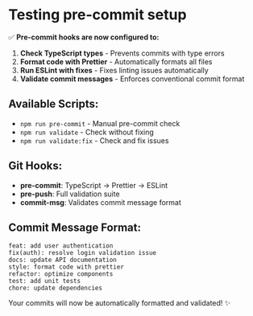 # Testing pre-commit setup

✅ **Pre-commit hooks are now configured to:**

1. **Check TypeScript types** - Prevents commits with type errors
2. **Format code with Prettier** - Automatically formats all files
3. **Run ESLint with fixes** - Fixes linting issues automatically
4. **Validate commit messages** - Enforces conventional commit format

## Available Scripts:

- `npm run pre-commit` - Manual pre-commit check
- `npm run validate` - Check without fixing
- `npm run validate:fix` - Check and fix issues

## Git Hooks:

- **pre-commit**: TypeScript → Prettier → ESLint
- **pre-push**: Full validation suite
- **commit-msg**: Validates commit message format

## Commit Message Format:

```
feat: add user authentication
fix(auth): resolve login validation issue
docs: update API documentation
style: format code with prettier
refactor: optimize components
test: add unit tests
chore: update dependencies
```

Your commits will now be automatically formatted and validated! ✨
